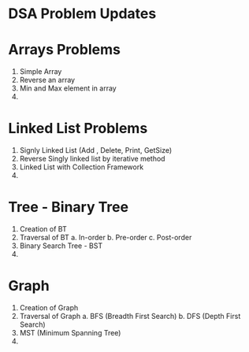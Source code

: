 # DSA Problem Updates

# Arrays Problems
1. Simple Array
2. Reverse an array
3. Min and Max element in array
4. 

# Linked List Problems
1. Signly Linked List (Add , Delete, Print, GetSize)
2. Reverse Singly linked list by iterative method
3. Linked List with Collection Framework
4. 

# Tree - Binary Tree
1. Creation of BT
2. Traversal of BT 
    a. In-order
    b. Pre-order
    c. Post-order
3. Binary Search Tree - BST
4. 

# Graph 
1. Creation of Graph
2. Traversal of Graph
    a. BFS (Breadth First Search)
    b. DFS (Depth First Search)
3. MST (Minimum Spanning Tree)
4. 